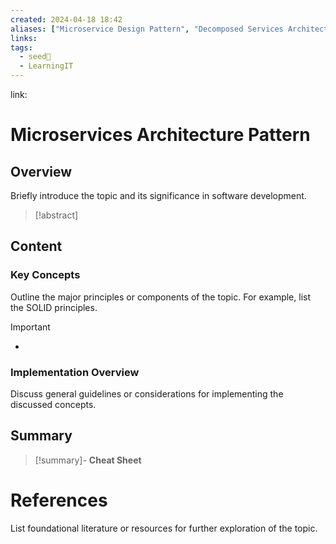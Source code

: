 ```yaml
---
created: 2024-04-18 18:42
aliases: ["Microservice Design Pattern", "Decomposed Services Architecture", "Distributed Services Architecture"]
links: 
tags:
  - seed🌱
  - LearningIT
---
```

link:

# Microservices Architecture Pattern

## Overview

Briefly introduce the topic and its significance in software development.

>[!abstract] 

## Content

### Key Concepts

Outline the major principles or components of the topic. For example, list the SOLID principles.

>[!important] 
> - 

### Implementation Overview

Discuss general guidelines or considerations for implementing the discussed concepts.


## Summary

>[!summary]- **Cheat Sheet**

# References

List foundational literature or resources for further exploration of the topic.
